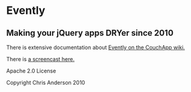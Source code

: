 # Evently
## Making your jQuery apps DRYer since 2010

There is extensive documentation about [Evently on the CouchApp wiki.](http://couchapp.org/page/evently)

There is [a screencast here.](http://www.youtube.com/watch?v=Xk5gaUURdJI)

Apache 2.0 License

Copyright Chris Anderson 2010